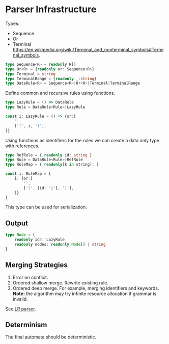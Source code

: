 # Parser Infrastructure

Types:

- Sequence
- Or
- Terminal https://en.wikipedia.org/wiki/Terminal_and_nonterminal_symbols#Terminal_symbols.

```ts
type Sequence<R> = readonly R[]
type Or<R> = {readonly or: Sequence<R>}
type Terminal = string
type TerminalRange = {readonly _:string}
type DataRule<R> = Sequence<R>|Or<R>|Terminal|TerminalRange
```

Define common and recursive rules using functions.

```ts
type LazyRule = () => DataRule
type Rule = DataRule<Rule>|LazyRule

const i: LazyRule = () => {or:[
    '',
    ['(', i, ')'],
]}
```

Using functions as identifiers for the rules we can create a data only type with references.

```ts
type RefRule = { readonly id: string }
type Rule = DataRule<Rule>|RefRule
type RuleMap = { readonly[k in string]: }

const i: RuleMap = {
    i: {or:[
        '',
        ['(', {id: 'i'}, ')'],
    ]}
}
```

This type can be used for serialization.

## Output

```ts
type Node = {
    readonly id?: LazyRule
    readonly nodes: readonly Node[] | string
}
```

## Merging Strategies

1. Error on conflict.
2. Ordered shallow merge. Rewrite existing rule.
3. Ordered deep merge. For example, merging identifiers and keywords.
   **Note:** the algorithm may try infinite resource allocation if grammar is invalid.

See [LR parser](https://en.wikipedia.org/wiki/LR_parser).

## Determinism

The final automata should be deterministic.
